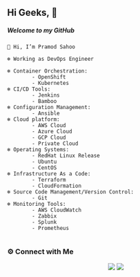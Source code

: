 ## Hi Geeks, 👋

##### Welcome to my GitHub

```
👋 Hi, I’m Pramod Sahoo

❄️ Working as DevOps Engineer
  
❄️ Container Orchestration:
        - OpenShift
        - Kubernetes
❄️ CI/CD Tools:
        - Jenkins
        - Bamboo
❄️ Configuration Management:
        - Ansible
❄️ Cloud platform: 
        - AWS Cloud
        - Azure Cloud
        - GCP Cloud
        - Private Cloud
❄️ Operating Systems:
        - RedHat Linux Release
        - Ubuntu
        - CentOS
❄️ Infrastructure As a Code:
        - Terraform
        - CloudFormation
❄️ Source Code Management/Version Control:
        - Git
❄️ Monitoring Tools:
        - AWS CloudWatch
        - Zabbix
        - Splunk
        - Prometheus
    
```     

### ⚙️ Connect with Me

<p align="center">
<a href="mailto:devopspramod100@gmail.com"><img src="https://img.shields.io/badge/Gmail-D14836?style=for-the-badge&logo=gmail&logoColor=white"/></a>
<a href="https://www.linkedin.com/in/pramod-kumar-sahoo/"><img src="https://img.shields.io/badge/LinkedIn-0077B5?style=for-the-badge&logo=linkedin&logoColor=white"/></a> 
    
